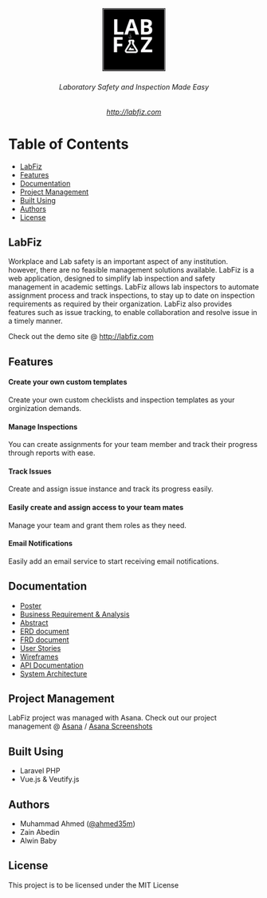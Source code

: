 <div align="center">
<img src="Documentation/Logo/labfiz_logo_hd.png"  width="25%" height="auto">
 
 ###### Laboratory Safety and Inspection Made Easy
 ###### http://labfiz.com
 </div>
 
# Table of Contents 
* [LabFiz](#labfiz)
* [Features](#features)
* [Documentation](#documentation)
* [Project Management](#project-management)
* [Built Using](#built-using)
* [Authors](#authors)
* [License](#license)


 ## LabFiz
Workplace and Lab safety is an important aspect of any institution. however, there are no feasible management solutions available. LabFiz is a web application, designed to simplify lab inspection and safety management in academic settings. LabFiz allows lab inspectors to automate assignment process and track inspections, to stay up to date on inspection requirements as required by their organization. LabFiz also provides features such as issue tracking, to enable collaboration and resolve issue in a timely manner.

Check out the demo site @ http://labfiz.com

 ## Features
 
 #### Create your own custom templates
  Create your own custom checklists and inspection templates as your orginization demands.

 #### Manage Inspections
  You can create assignments for your team member and track their progress through reports with ease.

 #### Track Issues
  Create and assign issue instance and track its progress easily.
  
 #### Easily create and assign access to your team mates
  Manage your team and grant them roles as they need.
  
 #### Email Notifications
  Easily add an email service to start receiving email notifications.


## Documentation
 - [Poster](https://github.com/Capstone2019-ZAM/Capstone/blob/master/Documentation/Poster.png)
 - [Business Requirement & Analysis]( https://github.com/Capstone2019-ZAM/LabFiz/blob/master/Documentation/BusinessRequirementandProposal.pdf)
 - [Abstract](https://github.com/Capstone2019-ZAM/LabFiz/blob/master/Documentation/Abstract.docx)
 - [ERD document](https://github.com/Capstone2019-ZAM/LabFiz/blob/master/Documentation/ERD%20Updated.png)
 - [FRD document](https://github.com/Capstone2019-ZAM/LabFiz/blob/master/Documentation/Functional%20Requirements%20Document.docx)
 - [User Stories](https://github.com/Capstone2019-ZAM/Capstone/blob/master/Documentation/User%20Stories.xlsx)
 - [Wireframes](https://github.com/Capstone2019-ZAM/Capstone/blob/master/Documentation/Wireframe%20-%20Coordinator%20(2).svg)
 - [API Documentation](https://github.com/Capstone2019-ZAM/Capstone/blob/master/Documentation/API2.md)
 - [System Architecture](https://github.com/Capstone2019-ZAM/Capstone/blob/master/Documentation/System%20Architectural%20V2%20(2).png)
 
 ## Project Management
   LabFiz project was managed with Asana. Check out our project management @ [Asana](https://app.asana.com/0/1139874116808383) / [Asana Screenshots](https://github.com/Capstone2019-ZAM/Capstone/tree/master/Documentation/Asana%20Screenshots)
   
 ## Built Using
  - Laravel PHP
  - Vue.js & Veutify.js
 
## Authors 
- 	Muhammad Ahmed  ([@ahmed35m](https://github.com/ahmed35m))
-  Zain Abedin
-  Alwin Baby

## License 
 This project is to be licensed under the MIT License
 

